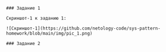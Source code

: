 ``` # Домашнее задание к занятию «Работа с данными (DDL/DML)» "Воронин Владислав"

### Задание 1

Скриншот-1 к заданию 1:

![Скриншот-1](https://github.com/netology-code/sys-pattern-homework/blob/main/img/pic_1.png)

### Задание 2
